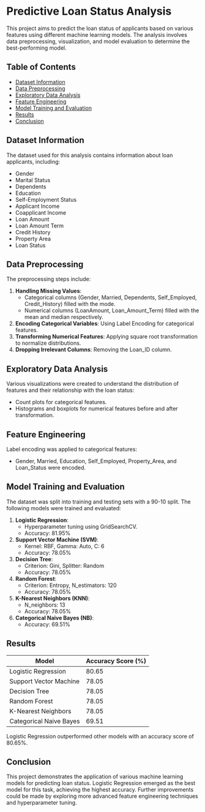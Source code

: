 # Predictive Loan Status Analysis

This project aims to predict the loan status of applicants based on various features using different machine learning models. The analysis involves data preprocessing, visualization, and model evaluation to determine the best-performing model.

## Table of Contents
- [Dataset Information](#dataset-information)
- [Data Preprocessing](#data-preprocessing)
- [Exploratory Data Analysis](#exploratory-data-analysis)
- [Feature Engineering](#feature-engineering)
- [Model Training and Evaluation](#model-training-and-evaluation)
- [Results](#results)
- [Conclusion](#conclusion)

## Dataset Information

The dataset used for this analysis contains information about loan applicants, including:
- Gender
- Marital Status
- Dependents
- Education
- Self-Employment Status
- Applicant Income
- Coapplicant Income
- Loan Amount
- Loan Amount Term
- Credit History
- Property Area
- Loan Status

## Data Preprocessing

The preprocessing steps include:
1. **Handling Missing Values**: 
   - Categorical columns (Gender, Married, Dependents, Self_Employed, Credit_History) filled with the mode.
   - Numerical columns (LoanAmount, Loan_Amount_Term) filled with the mean and median respectively.
2. **Encoding Categorical Variables**: Using Label Encoding for categorical features.
3. **Transforming Numerical Features**: Applying square root transformation to normalize distributions.
4. **Dropping Irrelevant Columns**: Removing the Loan_ID column.

## Exploratory Data Analysis

Various visualizations were created to understand the distribution of features and their relationship with the loan status:
- Count plots for categorical features.
- Histograms and boxplots for numerical features before and after transformation.

## Feature Engineering

Label encoding was applied to categorical features:
- Gender, Married, Education, Self_Employed, Property_Area, and Loan_Status were encoded.

## Model Training and Evaluation

The dataset was split into training and testing sets with a 90-10 split. The following models were trained and evaluated:

1. **Logistic Regression**: 
   - Hyperparameter tuning using GridSearchCV.
   - Accuracy: 81.95%
2. **Support Vector Machine (SVM)**: 
   - Kernel: RBF, Gamma: Auto, C: 6
   - Accuracy: 78.05%
3. **Decision Tree**: 
   - Criterion: Gini, Splitter: Random
   - Accuracy: 78.05%
4. **Random Forest**: 
   - Criterion: Entropy, N_estimators: 120
   - Accuracy: 78.05%
5. **K-Nearest Neighbors (KNN)**: 
   - N_neighbors: 13
   - Accuracy: 78.05%
6. **Categorical Naive Bayes (NB)**: 
   - Accuracy: 69.51%

## Results

| Model                    | Accuracy Score (%) |
|--------------------------|--------------------|
| Logistic Regression      | 80.65              |
| Support Vector Machine   | 78.05              |
| Decision Tree            | 78.05              |
| Random Forest            | 78.05              |
| K-Nearest Neighbors      | 78.05              |
| Categorical Naive Bayes  | 69.51              |

Logistic Regression outperformed other models with an accuracy score of 80.65%.

## Conclusion

This project demonstrates the application of various machine learning models for predicting loan status. Logistic Regression emerged as the best model for this task, achieving the highest accuracy. Further improvements could be made by exploring more advanced feature engineering techniques and hyperparameter tuning.
